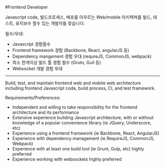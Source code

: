 #Frontend Developer
 
Javascript code, 빌드프로세스, 배포를 아우르는 Web/mobile 아키텍쳐를 빌드, 테스트, 유지보수 할수 있는 개발자를 찾습니다.

필수/우대:
- Javascript 경험필수
- Frontend framework 경험 (Backbone, React, angularJS 등)
- Dependency mangement 경험 우대 (requreJS, CommonJS, webpack)
- 최소 한개이상 빌드 툴 경험 필수 (Grutn, Guil 등)
- Websocket 개발 경험 우대 

-----------------------

Build, test, and maintain frontend web and mobile web architecture including frontend Javascript code, build process, CI, and test framework.

Requirements/Preferences:
- Independent and willing to take responsibility for the frontend architecture and its performance
- Extensive experience building Javascript architecture, with or without knowledge of a popular convenience library (ie JQuery, Underscore, etc)
- Experience using a frontend framework (ie Backbone, React, AngularJS)
- Experience with dependency management (ie RequireJS, CommonJS, Webpack)
- Experience with at least one build tool (ie Grunt, Gulp, etc) highly preferred
- Experience working with websockets highly preferred
